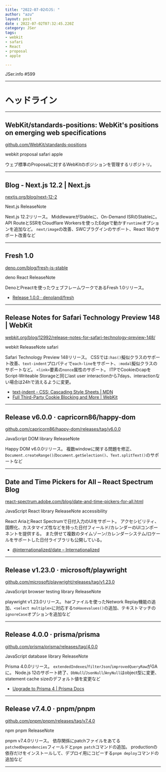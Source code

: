 ```yaml
---
title: "2022-07-02のJS: "
author: "azu"
layout: post
date : 2022-07-02T07:32:45.220Z
category: JSer
tags:
- webkit
- safari
- React
- proposal
- apple

---
```


JSer.info #599

----

<h1 class="site-genre">ヘッドライン</h1>

----

## WebKit/standards-positions: WebKit&#039;s positions on emerging web specifications
[github.com/WebKit/standards-positions](https://github.com/WebKit/standards-positions "WebKit/standards-positions: WebKit&#039;s positions on emerging web specifications")
<p class="jser-tags jser-tag-icon"><span class="jser-tag">webkit</span> <span class="jser-tag">proposal</span> <span class="jser-tag">safari</span> <span class="jser-tag">apple</span></p>

ウェブ標準のProposalに対するWebKitのポジションを管理するリポジトリ。


----

## Blog - Next.js 12.2 | Next.js
[nextjs.org/blog/next-12-2](https://nextjs.org/blog/next-12-2 "Blog - Next.js 12.2 | Next.js")
<p class="jser-tags jser-tag-icon"><span class="jser-tag">Next.js</span> <span class="jser-tag">ReleaseNote</span></p>

Next.js 12.2リリース。
MiddlewareがStableに、On-Demand ISRのStableに。
API RouteとSSRをCloudflare Workersを使ったEdgeで動かす`runtime`オプションを追加など。
`next/image`の改善、SWCプラグインのサポート、React 18のサポート改善など


----

## Fresh 1.0
[deno.com/blog/fresh-is-stable](https://deno.com/blog/fresh-is-stable "Fresh 1.0")
<p class="jser-tags jser-tag-icon"><span class="jser-tag">deno</span> <span class="jser-tag">React</span> <span class="jser-tag">ReleaseNote</span></p>

DenoとPreactを使ったウェブフレームワークであるFresh 1.0リリース。

- [Release 1.0.0 · denoland/fresh](https://github.com/denoland/fresh/releases/tag/1.0.0 "Release 1.0.0 · denoland/fresh")

----

## Release Notes for Safari Technology Preview 148 | WebKit
[webkit.org/blog/12992/release-notes-for-safari-technology-preview-148/](https://webkit.org/blog/12992/release-notes-for-safari-technology-preview-148/ "Release Notes for Safari Technology Preview 148 | WebKit")
<p class="jser-tags jser-tag-icon"><span class="jser-tag">webkit</span> <span class="jser-tag">ReleaseNote</span> <span class="jser-tag">safari</span></p>

Safari Technology Preview 148リリース。
CSSでは`:has()`擬似クラスのサポート改善、`text-indent`プロパティで`each-line`をサポート、`:modal`擬似クラスのサポートなど。
`<link>`要素の`nonce`属性のサポート。
ITPでCookieのcapをScript-Writeable Storageと同じlast user interactionから7days、interactionない場合は24hで消えるように変更。

- [text-indent - CSS: Cascading Style Sheets | MDN](https://developer.mozilla.org/en-US/docs/Web/CSS/text-indent "text-indent - CSS: Cascading Style Sheets | MDN")
- [Full Third-Party Cookie Blocking and More | WebKit](https://webkit.org/blog/10218/full-third-party-cookie-blocking-and-more/ "Full Third-Party Cookie Blocking and More | WebKit")

----

## Release v6.0.0 · capricorn86/happy-dom
[github.com/capricorn86/happy-dom/releases/tag/v6.0.0](https://github.com/capricorn86/happy-dom/releases/tag/v6.0.0 "Release v6.0.0 · capricorn86/happy-dom")
<p class="jser-tags jser-tag-icon"><span class="jser-tag">JavaScript</span> <span class="jser-tag">DOM</span> <span class="jser-tag">library</span> <span class="jser-tag">ReleaseNote</span></p>

Happy DOM v6.0.0リリース。
複数windowに関する問題を修正、`Document.createRange()`/`Document.getSelection()`、`Text.splitText()`のサポートなど


----

## Date and Time Pickers for All – React Spectrum Blog
[react-spectrum.adobe.com/blog/date-and-time-pickers-for-all.html](https://react-spectrum.adobe.com/blog/date-and-time-pickers-for-all.html "Date and Time Pickers for All – React Spectrum Blog")
<p class="jser-tags jser-tag-icon"><span class="jser-tag">JavaScript</span> <span class="jser-tag">React</span> <span class="jser-tag">library</span> <span class="jser-tag">ReleaseNote</span> <span class="jser-tag">accessibility</span></p>

React AriaとReact Spectrumで日付入力のUIをサポート。
アクセシビリティ、国際化、カスタマイズ性などを持った日付フィールド/カレンダーのUIコンポーネントを提供する。
また併せて複数のタイムゾーン/カレンダーシステム/ロケールをサポートした日付ライブラリも公開している。

- [@internationalized/date – Internationalized](https://react-spectrum.adobe.com/internationalized/date/index.html "@internationalized/date – Internationalized")

----

## Release v1.23.0 · microsoft/playwright
[github.com/microsoft/playwright/releases/tag/v1.23.0](https://github.com/microsoft/playwright/releases/tag/v1.23.0 "Release v1.23.0 · microsoft/playwright")
<p class="jser-tags jser-tag-icon"><span class="jser-tag">JavaScript</span> <span class="jser-tag">browser</span> <span class="jser-tag">testing</span> <span class="jser-tag">library</span> <span class="jser-tag">ReleaseNote</span></p>

playwright v1.23.0リリース。
harファイルを使ったNetwork Replay機能の追加、`<select multiple>`に対応する`toHavevalues()`の追加、テキストマッチの`ignoreCase`オプションを追加など


----

## Release 4.0.0 · prisma/prisma
[github.com/prisma/prisma/releases/tag/4.0.0](https://github.com/prisma/prisma/releases/tag/4.0.0 "Release 4.0.0 · prisma/prisma")
<p class="jser-tags jser-tag-icon"><span class="jser-tag">JavaScript</span> <span class="jser-tag">database</span> <span class="jser-tag">library</span> <span class="jser-tag">ReleaseNote</span></p>

Prisma 4.0.0リリース。
`extendedIndexes`/`filterJson`/`improvedQueryRaw`がGAに。
Node.js 12のサポート終了、`DbNull`/`JsonNull`/`AnyNull`はobject型に変更、statement cache sizeのデフォルト値を変更など

- [Upgrade to Prisma 4 | Prisma Docs](https://www.prisma.io/docs/guides/upgrade-guides/upgrading-versions/upgrading-to-prisma-4 "Upgrade to Prisma 4 | Prisma Docs")

----

## Release v7.4.0 · pnpm/pnpm
[github.com/pnpm/pnpm/releases/tag/v7.4.0](https://github.com/pnpm/pnpm/releases/tag/v7.4.0 "Release v7.4.0 · pnpm/pnpm")
<p class="jser-tags jser-tag-icon"><span class="jser-tag">npm</span> <span class="jser-tag">pnpm</span> <span class="jser-tag">ReleaseNote</span></p>

pnpm v7.4.0リリース。
依存関係にpatchファイルをあてる`patchedDependencies`フィールドと`pnpm patch`コマンドの追加。
productionの依存だけをインストールして、デプロイ用にコピーする`pnpm deploy`コマンドの追加など


----
